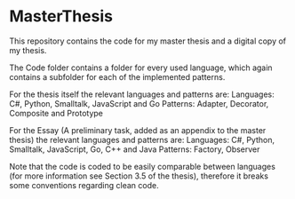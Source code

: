 # MasterThesis
This repository contains the code for my master thesis and a digital copy of my thesis.

The Code folder contains a folder for every used language, which again contains a subfolder for each of the implemented patterns. 

For the thesis itself the relevant languages and patterns are:
Languages:
  C#, Python, Smalltalk, JavaScript and Go
Patterns:
  Adapter, Decorator, Composite and Prototype

For the Essay (A preliminary task, added as an appendix to the master thesis) the relevant languages and patterns are:
Languages:
  C#, Python, Smalltalk, JavaScript, Go, C++ and Java
Patterns:
  Factory, Observer
  
Note that the code is coded to be easily comparable between languages (for more information see Section 3.5 of the thesis), therefore it breaks some conventions regarding clean code.
